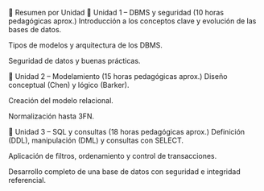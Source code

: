 🎯 Resumen por Unidad
🧩 Unidad 1 – DBMS y seguridad (10 horas pedagógicas aprox.)
Introducción a los conceptos clave y evolución de las bases de datos.

Tipos de modelos y arquitectura de los DBMS.

Seguridad de datos y buenas prácticas.

📐 Unidad 2 – Modelamiento (15 horas pedagógicas aprox.)
Diseño conceptual (Chen) y lógico (Barker).

Creación del modelo relacional.

Normalización hasta 3FN.

💾 Unidad 3 – SQL y consultas (18 horas pedagógicas aprox.)
Definición (DDL), manipulación (DML) y consultas con SELECT.

Aplicación de filtros, ordenamiento y control de transacciones.

Desarrollo completo de una base de datos con seguridad e integridad referencial.